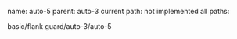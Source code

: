 name: auto-5
parent: auto-3
current path: not implemented
all paths:

  basic/flank guard/auto-3/auto-5
